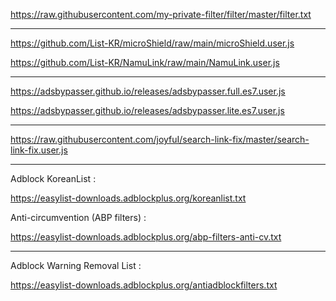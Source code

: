 https://raw.githubusercontent.com/my-private-filter/filter/master/filter.txt

---

https://github.com/List-KR/microShield/raw/main/microShield.user.js

https://github.com/List-KR/NamuLink/raw/main/NamuLink.user.js

---

https://adsbypasser.github.io/releases/adsbypasser.full.es7.user.js

https://adsbypasser.github.io/releases/adsbypasser.lite.es7.user.js

---

https://raw.githubusercontent.com/joyfuI/search-link-fix/master/search-link-fix.user.js

---

Adblock KoreanList :

https://easylist-downloads.adblockplus.org/koreanlist.txt

Anti-circumvention (ABP filters) : 

https://easylist-downloads.adblockplus.org/abp-filters-anti-cv.txt

---

Adblock Warning Removal List :

https://easylist-downloads.adblockplus.org/antiadblockfilters.txt
